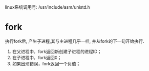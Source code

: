 
linux系统调用号:
 /usr/include/asm/unistd.h

# fork
执行fork后, 产生子进程,其与主进程几乎一样, 并从fork的下一句开始执行.

1. 在父进程中，fork返回新创建子进程的进程ID；
2. 在子进程中，fork返回0；
3. 如果出现错误，fork返回一个负值；